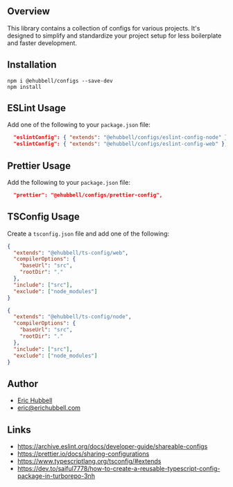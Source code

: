 ## Overview
This library contains a collection of configs for various projects.
It's designed to simplify and standardize your project setup for less boilerplate and faster development.

## Installation
```
npm i @ehubbell/configs --save-dev
npm install
```

## ESLint Usage
Add one of the following to your `package.json` file:
```json
  "eslintConfig": { "extends": "@ehubbell/configs/eslint-config-node" },
  "eslintConfig": { "extends": "@ehubbell/configs/eslint-config-web" },
```

## Prettier Usage
Add the following to your `package.json` file:
```json
  "prettier": "@ehubbell/configs/prettier-config",
```

## TSConfig Usage
Create a `tsconfig.json` file and add one of the following:

```json
{
  "extends": "@ehubbell/ts-config/web",
  "compilerOptions": {
    "baseUrl": "src",
    "rootDir": "."
  },
  "include": ["src"],
  "exclude": ["node_modules"]
}

```
```json
{
  "extends": "@ehubbell/ts-config/node",
  "compilerOptions": {
    "baseUrl": "src",
    "rootDir": "."
  },
  "include": ["src"],
  "exclude": ["node_modules"]
}

```

## Author
- [Eric Hubbell](http://www.erichubbell.com)
- eric@erichubbell.com

## Links
- https://archive.eslint.org/docs/developer-guide/shareable-configs
- https://prettier.io/docs/sharing-configurations
- https://www.typescriptlang.org/tsconfig/#extends
- https://dev.to/saiful7778/how-to-create-a-reusable-typescript-config-package-in-turborepo-3nh